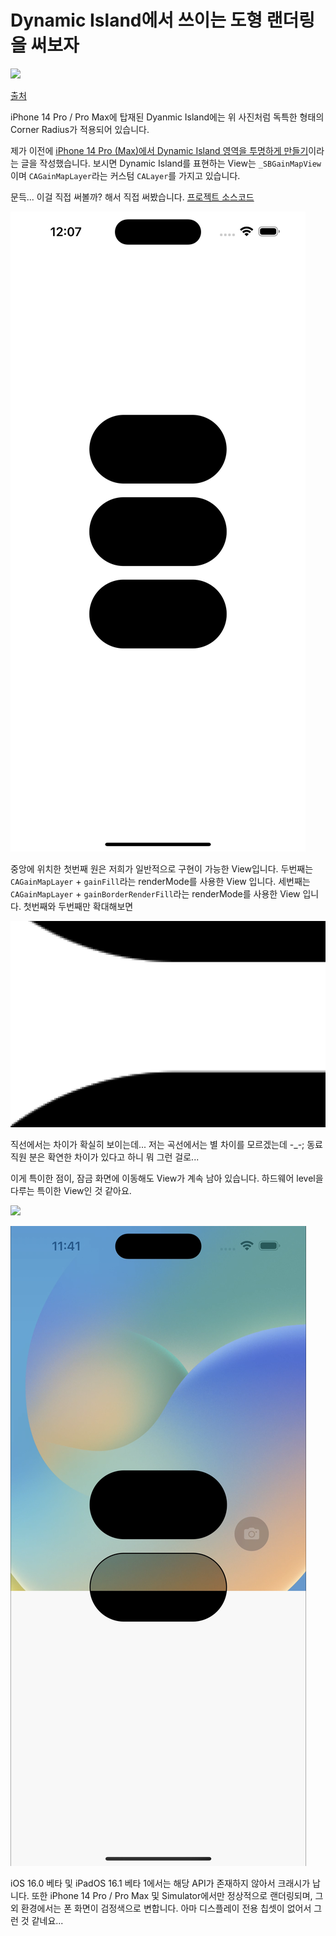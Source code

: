 # Dynamic Island에서 쓰이는 도형 랜더링을 써보자

![](0.png)

[출처](https://meeco.kr/mini/36020240)

iPhone 14 Pro / Pro Max에 탑재된 Dyanmic Island에는 위 사진처럼 독특한 형태의 Corner Radius가 적용되어 있습니다.

제가 이전에 [iPhone 14 Pro (Max)에서 Dynamic Island 영역을 투명하게 만들기](/Develop/Aperture_with_Clear_Color/article.md)이라는 글을 작성했습니다. 보시면 Dynamic Island를 표현하는 View는 `_SBGainMapView`이며 `CAGainMapLayer`라는 커스텀 `CALayer`를 가지고 있습니다.

문득... 이걸 직접 써볼까? 해서 직접 써봤습니다. [프로젝트 소스코드](https://github.com/pookjw/GainMap)

![](1.png)

중앙에 위치한 첫번째 원은 저희가 일반적으로 구현이 가능한 View입니다. 두번째는 `CAGainMapLayer` + `gainFill`라는 renderMode를 사용한 View 입니다. 세번째는 `CAGainMapLayer` + `gainBorderRenderFill`라는 renderMode를 사용한 View 입니다. 첫번째와 두번째만 확대해보면

![](2.png)

직선에서는 차이가 확실히 보이는데... 저는 곡선에서는 별 차이를 모르겠는데 -_-; 동료 직원 분은 확연한 차이가 있다고 하니 뭐 그런 걸로...

이게 특이한 점이, 잠금 화면에 이동해도 View가 계속 남아 있습니다. 하드웨어 level을 다루는 특이한 View인 것 같아요.

![](3.png)

![](4.png)

iOS 16.0 베타 및 iPadOS 16.1 베타 1에서는 해당 API가 존재하지 않아서 크래시가 납니다. 또한 iPhone 14 Pro / Pro Max 및 Simulator에서만 정상적으로 랜더링되며, 그 외 환경에서는 폰 화면이 검정색으로 변합니다. 아마 디스플레이 전용 칩셋이 없어서 그런 것 같네요...

